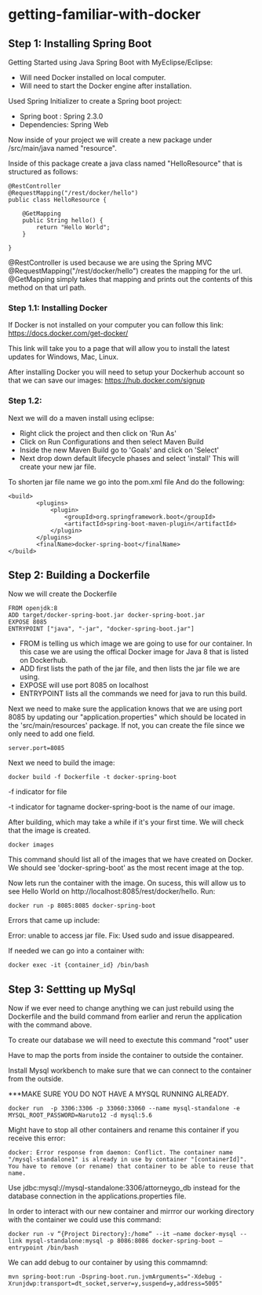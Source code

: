 # getting-familiar-with-docker

## Step 1: Installing Spring Boot

Getting Started using Java Spring Boot with MyEclipse/Eclipse:

- Will need Docker installed on local computer.
- Will need to start the Docker engine after installation.

Used Spring Initializer to create a Spring boot project:

- Spring boot : Spring 2.3.0
- Dependencies: Spring Web

Now inside of your project we will create a new package under /src/main/java named "resource". 

Inside of this package create a java class named "HelloResource" that is structured as follows:

```
@RestController
@RequestMapping("/rest/docker/hello")
public class HelloResource {
	
	@GetMapping
	public String hello() {
		return "Hello World";
	}

}
```
@RestController is used because we are using the Spring MVC
@RequestMapping("/rest/docker/hello") creates the mapping for the url.
@GetMapping simply takes that mapping and prints out the contents of this method on that url path.


### Step 1.1: Installing Docker 
If Docker is not installed on your computer you can follow this link: https://docs.docker.com/get-docker/

This link will take you to a page that will allow you to install the latest updates for Windows, Mac, Linux. 

After installing Docker you will need to setup your Dockerhub account so that we can save our images: https://hub.docker.com/signup


### Step 1.2:
Next we will do a maven install using eclipse:
- Right click the project and then click on 'Run As'
- Click on Run Configurations and then select Maven Build
- Inside the new Maven Build go to 'Goals' and click on 'Select'
- Next drop down default lifecycle phases and select 'install'
This will create your new jar file.

To shorten jar file name we go into the pom.xml file
And do the following: 
```
<build>
		<plugins>
			<plugin>
				<groupId>org.springframework.boot</groupId>
				<artifactId>spring-boot-maven-plugin</artifactId>
			</plugin>
		</plugins>
		<finalName>docker-spring-boot</finalName>
</build>
```
## Step 2: Building a Dockerfile
Now we will create the Dockerfile
```
FROM openjdk:8
ADD target/docker-spring-boot.jar docker-spring-boot.jar
EXPOSE 8085
ENTRYPOINT ["java", "-jar", "docker-spring-boot.jar"]
```
- FROM is telling us which image we are going to use for our container. In this case we are using the offical Docker image for Java 8 that is listed on Dockerhub.
- ADD first lists the path of the jar file, and then lists the jar file we are using.
- EXPOSE will use port 8085 on localhost
- ENTRYPOINT lists all the commands we need for java to run this build.

Next we need to make sure the application knows that we are using port 8085 by updating our "application.properties" which should be located in the 'src/main/resources' package. If not, you can create the file since we only need to add one field.
```
server.port=8085
```

Next we need to build the image:

```
docker build -f Dockerfile -t docker-spring-boot
```
-f indicator for file

-t indicator for tagname
docker-spring-boot is the name of our image.

After building, which may take a while if it's your first time. We will check that the image is created.
```
docker images
```
This command should list all of the images that we have created on Docker. We should see 'docker-spring-boot' as the most recent image at the top.

Now lets run the container with the image. On sucess, this will allow us to see Hello World on http://localhost:8085/rest/docker/hello. 
Run:
```
docker run -p 8085:8085 docker-spring-boot
```
Errors that came up include: 

Error: unable to access jar file.
Fix: Used sudo and issue disappeared. 

If needed we can go into a container with:

```
docker exec -it {container_id} /bin/bash
```

## Step 3: Settting up MySql

Now if we ever need to change anything we can just rebuild using the Dockerfile and the build command from earlier and rerun the application with the command above.

To create our database we will need to exectute this command "root" user

Have to map the ports from inside the container to outside the container.

Install Mysql workbench to make sure that we can connect to the container from the outside.

***MAKE SURE YOU DO NOT HAVE A MYSQL RUNNING ALREADY.


```
docker run  -p 3306:3306 -p 33060:33060 --name mysql-standalone -e MYSQL_ROOT_PASSWORD=Naruto12 -d mysql:5.6
```

Might have to stop all other containers and rename this container if you receive this error:

```
docker: Error response from daemon: Conflict. The container name "/mysql-standalone1" is already in use by container "[containerId]". You have to remove (or rename) that container to be able to reuse that name.
```

Use jdbc:mysql://mysql-standalone:3306/attorneygo_db instead for the database connection in the applications.properties file.

In order to interact with our new container and mirrror our working directory with the container we could use this command:
```
docker run -v “{Project Directory}:/home“ --it —name docker-mysql --link mysql-standalone:mysql -p 8086:8086 docker-spring-boot —entrypoint /bin/bash
```
We can add debug to our container by using this commamnd:
```
mvn spring-boot:run -Dspring-boot.run.jvmArguments="-Xdebug -Xrunjdwp:transport=dt_socket,server=y,suspend=y,address=5005"
```

